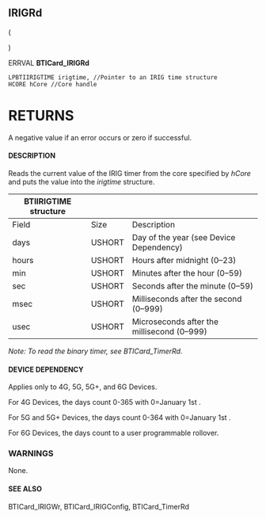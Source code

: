 ## **IRIGRd**

(

)

ERRVAL **BTICard\_IRIGRd**

```
LPBTIIRIGTIME irigtime, //Pointer to an IRIG time structure
HCORE hCore //Core handle
```
# **RETURNS**

A negative value if an error occurs or zero if successful.

#### **DESCRIPTION**

Reads the current value of the IRIG timer from the core specified by *hCore* and puts the value into the *irigtime* structure.

| BTIIRIGTIME structure |        |                                            |
|-----------------------|--------|--------------------------------------------|
| Field                 | Size   | Description                                |
| days                  | USHORT | Day of the year (see Device Dependency)    |
| hours                 | USHORT | Hours after midnight (0–23)                |
| min                   | USHORT | Minutes after the hour (0–59)              |
| sec                   | USHORT | Seconds after the minute (0–59)            |
| msec                  | USHORT | Milliseconds after the second (0–999)      |
| usec                  | USHORT | Microseconds after the millisecond (0–999) |

*Note: To read the binary timer, see BTICard\_TimerRd.*

#### **DEVICE DEPENDENCY**

Applies only to 4G, 5G, 5G+, and 6G Devices.

For 4G Devices, the days count 0-365 with 0=January 1st .

For 5G and 5G+ Devices, the days count 0-364 with 0=January 1st .

For 6G Devices, the days count to a user programmable rollover.

### **WARNINGS**

None.

#### **SEE ALSO**

BTICard\_IRIGWr, BTICard\_IRIGConfig, BTICard\_TimerRd